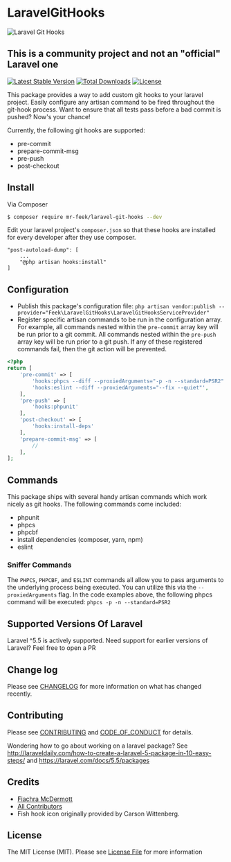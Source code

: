 # LaravelGitHooks

<p align="center">
    
![Laravel Git Hooks](https://i.imgur.com/guHu5ep.png)

</p>

## This is a community project and not an "official" Laravel one
[![Latest Stable Version](https://poser.pugx.org/mr-feek/laravel-git-hooks/v/stable)](https://packagist.org/packages/mr-feek/laravel-git-hooks) 
[![Total Downloads](https://poser.pugx.org/mr-feek/laravel-git-hooks/downloads)](https://packagist.org/packages/mr-feek/laravel-git-hooks)
[![License](https://poser.pugx.org/mr-feek/laravel-git-hooks/license)](https://packagist.org/packages/mr-feek/laravel-git-hooks)


This package provides a way to add custom git hooks to your laravel project. Easily configure any artisan command to be fired throughout the git-hook process. Want to ensure that all tests pass before a bad commit is pushed? Now's your chance!
 
Currently, the following git hooks are supported:
- pre-commit
- prepare-commit-msg
- pre-push
- post-checkout

## Install

Via Composer

``` bash
$ composer require mr-feek/laravel-git-hooks --dev
```

Edit your laravel project's `composer.json` so that these hooks are installed for every developer after they use composer.
```
"post-autoload-dump": [
    ...
    "@php artisan hooks:install"
]
```

## Configuration
- Publish this package's configuration file: `php artisan vendor:publish --provider="Feek\LaravelGitHooks\LaravelGitHooksServiceProvider"`
- Register specific artisan commands to be run in the configuration array. For example, all commands nested within the `pre-commit` array key will be run prior to a git commit. All commands nested within the `pre-push` array key will be run prior to a git push. If any of these registered commands fail, then the git action will be prevented.

```php
<?php
return [
    'pre-commit' => [
        'hooks:phpcs --diff --proxiedArguments="-p -n --standard=PSR2"',
        'hooks:eslint --diff --proxiedArguments="--fix --quiet"',
    ],
    'pre-push' => [
        'hooks:phpunit'
    ],
    'post-checkout' => [
        'hooks:install-deps'
    ],
    'prepare-commit-msg' => [
        //
    ],
];
```

## Commands
This package ships with several handy artisan commands which work nicely as git hooks. The following commands come included:
- phpunit
- phpcs
- phpcbf
- install dependencies (composer, yarn, npm)
- eslint

### Sniffer Commands
The `PHPCS`, `PHPCBF`, and `ESLINT` commands all allow you to pass arguments to the underlying process being executed. You
can utilize this via the `--proxiedArguments` flag. In the code examples above, the following phpcs command will be executed: 
`phpcs -p -n --standard=PSR2`

## Supported Versions Of Laravel
Laravel ^5.5 is actively supported. Need support for earlier versions of Laravel? Feel free to open a PR

## Change log

Please see [CHANGELOG](CHANGELOG.md) for more information on what has changed recently.

## Contributing

Please see [CONTRIBUTING](CONTRIBUTING.md) and [CODE_OF_CONDUCT](CODE_OF_CONDUCT.md) for details.

Wondering how to go about working on a laravel package? See http://laraveldaily.com/how-to-create-a-laravel-5-package-in-10-easy-steps/ and https://laravel.com/docs/5.5/packages

## Credits

- [Fiachra McDermott](http://feek.rocks)
- [All Contributors](CONTRIBUTING.md)
- Fish hook icon originally provided by Carson Wittenberg.

## License

The MIT License (MIT). Please see [License File](LICENSE.md) for more information
